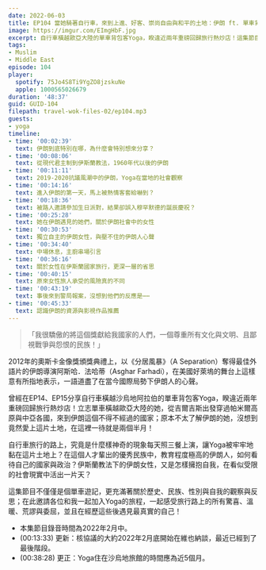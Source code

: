 ```yaml
---
date: 2022-06-03
title: EP104 當她騎著自行車，來到上進、好客、崇尚自由與和平的土地：伊朗 ft. 單車背包客 Yoga
image: https://imgur.com/EImgHbF.jpg
excerpt: 自行車橫越歐亞大陸的單車背包客Yoga，睽違近兩年重磅回歸旅行熱炒店！這集節目不僅僅是個單車遊記，更充滿著關於歷史、民族、性別與自我的觀察與反思；在此邀請各位和我一起加入Yoga的旅程，一起感受旅行路上的所有驚喜、溫暖、荒謬與委屈，並且在經歷這些後遇見最真實的自己！
tags:
- Muslim
- Middle East
episode: 104
player:
  spotify: 75Jo4S8Ti9YgZO8jzskuNe
  apple: 1000565026679
duration: '48:37'
guid: GUID-104
filepath: travel-wok-files-02/ep104.mp3
guests:
- yoga
timeline:
- time: '00:02:39'
  text: 伊朗到底特別在哪，為什麼會特別想來分享？
- time: '00:08:06'
  text: 從現代君主制到伊斯蘭教法，1960年代以後的伊朗
- time: '00:11:11'
  text: 2019-2020抗議風潮中的伊朗，Yoga在當地的社會觀察
- time: '00:14:16'
  text: 進入伊朗的第一天，馬上被熱情客套給嚇到？
- time: '00:18:36'
  text: 被路人邀請參加生日派對，結果卻誤入穆罕默德的誕辰慶祝？
- time: '00:25:28'
  text: 她在伊朗遇見的她們，關於伊朗社會中的女性
- time: '00:30:53'
  text: 獨立自主的伊朗女性，與壓不住的伊朗人心聲
- time: '00:34:40'
  text: 中場休息，主廚串場引言
- time: '00:36:16'
  text: 關於女性在伊斯蘭國家旅行，更深一層的省思
- time: '00:40:15'
  text: 原來女性旅人承受的風險真的不同
- time: '00:43:19'
  text: 事後來到警局報案，沒想到他們的反應是⋯⋯
- time: '00:45:33'
  text: 認識伊朗的資源與影視作品推薦
---
```

> 「我很驕傲的將這個獎獻給我國家的人們，一個尊重所有文化與文明、且鄙視戰爭與怨恨的民族！」

2012年的奧斯卡金像獎頒獎典禮上，以《分居風暴》（A Separation）奪得最佳外語片的伊朗導演阿斯哈．法哈蒂（Asghar Farhadi），在美國好萊塢的舞台上這樣意有所指地表示，一語道盡了在當今國際局勢下伊朗人的心聲。

曾經在EP14、EP15分享自行車橫越沙烏地阿拉伯的單車背包客Yoga，睽違近兩年重磅回歸旅行熱炒店！立志單車橫越歐亞大陸的她，從吉爾吉斯出發穿過帕米爾高原與中亞各國，來到伊朗這個不得不經過的國家；原本不太了解伊朗的她，沒想到竟然愛上這片土地，在這裡一待就是兩個半月！

自行車旅行的路上，究竟是什麼樣神奇的現象每天照三餐上演，讓Yoga被牢牢地黏在這片土地上？在這個人才輩出的優秀民族中，教育程度極高的伊朗人，如何看待自己的國家與政治？伊斯蘭教法下的伊朗女性，又是怎樣擁抱自我，在看似受限的社會現實中活出一片天？

這集節目不僅僅是個單車遊記，更充滿著關於歷史、民族、性別與自我的觀察與反思；在此邀請各位和我一起加入Yoga的旅程，一起感受旅行路上的所有驚喜、溫暖、荒謬與委屈，並且在經歷這些後遇見最真實的自己！

* 本集節目錄音時間為2022年2月中。
* (00:13:33) 更新：核協議的大約2022年2月底開始在維也納談，最近已經到了最後階段。
* (00:38:28) 更正：Yoga住在沙烏地旅館的時間應為近5個月。
